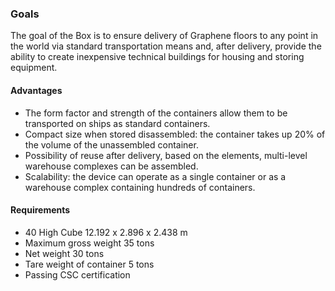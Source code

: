 ### Goals
The goal of the Box is to ensure delivery of Graphene floors to any point in the world via standard transportation means and, after delivery, provide the ability to create inexpensive technical buildings for housing and storing equipment.

#### Advantages
- The form factor and strength of the containers allow them to be transported on ships as standard containers.
- Compact size when stored disassembled: the container takes up 20% of the volume of the unassembled container.
- Possibility of reuse after delivery, based on the elements, multi-level warehouse complexes can be assembled.
- Scalability: the device can operate as a single container or as a warehouse complex containing hundreds of containers.

#### Requirements
- 40 High Cube 12.192 x 2.896 x 2.438 m
- Maximum gross weight 35 tons
- Net weight 30 tons  
- Tare weight of container 5 tons
- Passing CSC certification
